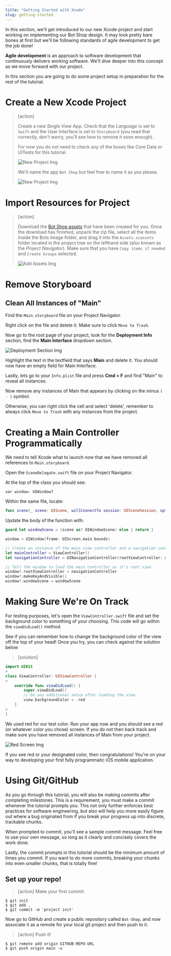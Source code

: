 ```yaml
---
title: "Getting Started with Xcode"
slug: getting-started
---
```


In this section, we'll get introduced to our new Xcode project and start working on implementing our Bot Shop design. It may look pretty bare bones at first but we'll be following standards of agile development to get the job done!

**Agile development** is an approach to software development that continuously delivers working software. We'll dive deeper into this concept as we move forward with our project.

In this section you are going to do some project setup in preparation for the rest of the tutorial.

# Create a New Xcode Project

> [action]
>
> Create a new Single View App. Check that the <em>Language</em> is set to ```Swift``` and the User Interface is set to ```Storyboard``` (you read that correctly, don't worry, you'll see how to remove it soon enough).
>
> For now you do not need to check any of the boxes like Core Data or UITests for this tutorial.
>
> ![New Project Img](../assets/new-project.png "Creating a New Project")
>
> We'll name the app ```Bot Shop``` but feel free to name it as you please.
>
> ![New Project Img](../assets/new-project2.png "Creating a New Project")

# Import Resources for Project

> [action]
>
> Download the [Bot Shop assets](https://github.com/ellojess/bot-shop-images/blob/main/Bot%20Images.zip) that have been created for you. Once the download has finished, unpack the zip file, select all the items inside the Bots Image folder, and drag it into the `Assets.xcassets` folder located in the project tree on the lefthand side (also known as the <em>Project Navigator</em>). Make sure that you have `Copy items if needed` and `Create Groups` selected.
>
> ![Add Assets Img](../assets/add_assets.png "Adding Assets")

# Remove Storyboard
## Clean All Instances of "Main"
Find the `Main.storyboard` file on your Project Navigator.

Right click on the file and delete it. Make sure to click `Move to Trash`.

Now go to the root page of your project, look for the **Deployment Info** section, find the **Main Interface** dropdown section.

![Deployment Section Img](../assets/deployment-info.png "Deployment Section")

Highlight the text in the textfield that says **Main** and delete it. You should now have an empty field for Main Interface.

Lastly, lets go to your `Info.plist` file and press **Cmd + F** and find "Main" to reveal all instances.

Now remove any instances of Main that appears by clicking on the minus `( - )` symbol.

Otherwise, you can right click the cell and select 'delete', remember to always click ```Move to Trash``` with any instances from the project.

# Creating a Main Controller Programmatically

We need to tell Xcode what to launch now that we have removed all references to `Main.storyboard`.

Open the `SceneDelegate.swift` file on your Project Navigator.

At the top of the class you should see:

```var window: UIWindow?```

Within the same file, locate:

```swift
func scene(_ scene: UIScene, willConnectTo session: UISceneSession, options connectionOptions: UIScene.ConnectionOptions)
```

Update the body of the function with:

```swift
guard let windowScene = (scene as? UIWindowScene) else { return }

window = UIWindow(frame: UIScreen.main.bounds)

// Create an instance of the main view controller and a navigation controller
let mainController = ViewController()
let navigationController = UINavigationController(rootViewController: mainController)

// Tell the window to load the main controller as it's root view
window?.rootViewController = navigationController
window?.makeKeyAndVisible()
window?.windowScene = windowScene
```

# Making Sure We're On Track
For testing purposes, let's open the ```ViewController.swift``` file and set the background color to something of your choosing. This code will go within the `viewDidLoad()` method.

See if you can remember how to change the background color of the view off the top of your head! Once you try, you can check against the solution below

> [solution]
>
```swift
import UIKit
>
class ViewController: UIViewController {
>
    override func viewDidLoad() {
        super.viewDidLoad()
        // Do any additional setup after loading the view.
        view.backgroundColor = .red
    }
>
}
```

We used red for our test color. Run your app now and you should see a red (or whatever color you chose) screen. If you do not then back track and make sure you have removed all instances of Main from your project.

![Red Screen Img](../assets/red-screen.png "Deployment Section")

If you see red or your designated color, then congratulations! You're on your way to developing your first fully programmatic iOS mobile application.


# Using Git/GitHub

As you go through this tutorial, you will also be making commits after completing milestones. This is a requirement, you must make a commit whenever the tutorial prompts you. This not only further enforces best practices for software engineering, but also will help you more easily figure out where a bug originated from if you break your progress up into discrete, trackable chunks.

When prompted to commit, you'll see a sample commit message. Feel free to use your own message, so long as it clearly and concisely covers the work done.

Lastly, the commit prompts in this tutorial should be the minimum amount of times you commit. If you want to do more commits, breaking your chunks into even smaller chunks, that is totally fine!


## Set up your repo!

>[action]
> Make your first commit
>
```
$ git init
$ git add .
$ git commit -m 'project init'
```

Now go to GitHub and create a public repository called `Bot-Shop`, and now associate it as a remote for your local git project and then push to it.

>[action]
> Push it!
>
```
$ git remote add origin GITHUB-REPO-URL
$ git push origin main -u
```
